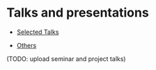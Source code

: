 # Talks and presentations 

- <a href="https://aliatiia.github.io/talks/" target="_blank">Selected Talks</a>

- [Others](/Others)


(TODO: upload seminar and project talks)
